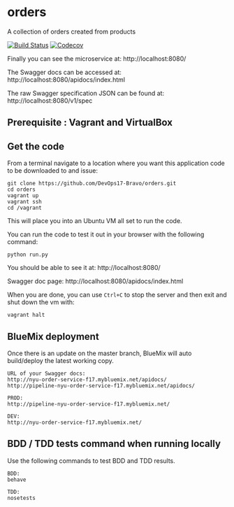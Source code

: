 # orders
A collection of orders created from products

[![Build Status](https://travis-ci.org/DevOps17-Bravo/orders.svg?branch=master)](https://travis-ci.org/DevOps17-Bravo/orders)
[![Codecov](https://img.shields.io/codecov/c/github/DevOps17-Bravo/orders.svg)]()

Finally you can see the microservice at: http://localhost:8080/

The Swagger docs can be accessed at: http://localhost:8080/apidocs/index.html

The raw Swagger specification JSON can be found at: http://localhost:8080/v1/spec


## Prerequisite : Vagrant and VirtualBox

## Get the code
From a terminal navigate to a location where you want this application code to be downloaded to and issue:
```
git clone https://github.com/DevOps17-Bravo/orders.git
cd orders
vagrant up
vagrant ssh
cd /vagrant
```
This will place you into an Ubuntu VM all set to run the code.

You can run the code to test it out in your browser with the following command:
```
python run.py
```

You should be able to see it at: http://localhost:8080/

Swagger doc page: http://localhost:8080/apidocs/index.html

When you are done, you can use `Ctrl+C` to stop the server and then exit and shut down the vm with:
```
vagrant halt
```

## BlueMix deployment

Once there is an update on the master branch, BlueMix will auto build/deploy the latest working copy.
```
URL of your Swagger docs:
http://nyu-order-service-f17.mybluemix.net/apidocs/
http://pipeline-nyu-order-service-f17.mybluemix.net/apidocs/

PROD:
http://pipeline-nyu-order-service-f17.mybluemix.net/

DEV:
http://nyu-order-service-f17.mybluemix.net/
```

## BDD / TDD tests command when running locally

Use the following commands to test BDD and TDD results.
```
BDD: 
behave

TDD:
nosetests
```
 
